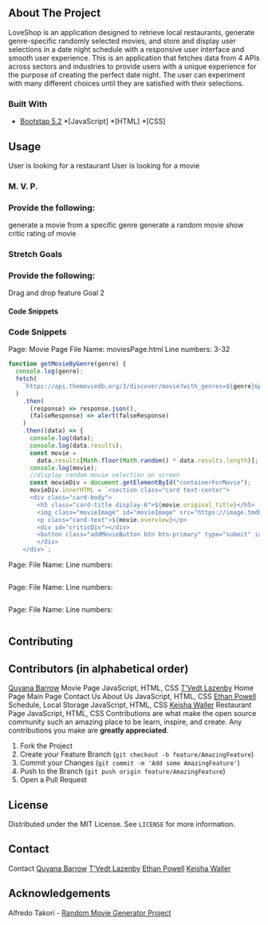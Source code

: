 <!-- ABOUT THE PROJECT -->
## About The Project
LoveShop is an application designed to retrieve local restaurants, generate genre-specific randomly selected movies, and store and display user selections in a date night schedule with a responsive user interface and smooth user experience.
This is an application that fetches data from 4 APIs across sectors and industries to provide users with a unique experience for the purpose of creating the perfect date night.
The user can experiment with many different choices until they are satisfied with their selections.
### Built With
* [Bootstap 5.2](https://getbootstrap.com/docs/5.2/getting-started/introduction/)
*[JavaScript]
*[HTML]
*[CSS]
<!-- USAGE EXAMPLES -->
## Usage
User is looking for a restaurant
User is looking for a movie
### M. V. P.
### Provide the following:
generate a movie from a specific genre
generate a random movie
show critic rating of movie
### Stretch Goals
### Provide the following:
Drag and drop feature
Goal 2
#### Code Snippets
 <!-- put some cool code you're proud off here -->
### Code Snippets
Page: Movie Page
File Name: moviesPage.html
Line numbers: 3-32
```js
function getMovieByGenre(genre) {
  console.log(genre);
  fetch(
    `https://api.themoviedb.org/3/discover/movie?with_genres=${genre}&primary_release_year=2022&sort_by=popularity.desc&api_key=[]`
  )
    .then(
      (response) => response.json(),
      (falseResponse) => alert(falseResponse)
    )
    .then((data) => {
      console.log(data);
      console.log(data.results);
      const movie =
        data.results[Math.floor(Math.random() * data.results.length)];
      console.log(movie);
      //display random movie selection on screen
      const movieDiv = document.getElementById("containerForMovie");
      movieDiv.innerHTML = `<section class="card text-center">
      <div class="card-body">
        <h5 class="card-title display-6">${movie.original_title}</h5>
        <img class="movieImage" id="movieImage" src="https://image.tmdb.org/t/p/w500/${movie.poster_path}?api_key=5939701731a13d332a596770de3bd499"></img>
        <p class="card-text">${movie.overview}</p>
        <div id="criticDiv"></div>
        <button class="addMovieButton btn btn-primary" type="submit" id="addButton">Add to List</button>
        </div>
    </div>`;
 ```
Page:
File Name:
Line numbers:
```js
 ```
Page:
File Name:
Line numbers:
```js
 ```
Page:
File Name:
Line numbers:
```js
 ```
<!-- CONTRIBUTING -->
## Contributing
<!-- list of contributors and use github profile links -->
## Contributors (in alphabetical order)
[Quyana Barrow](https://github.com/qb-829)
Movie Page
JavaScript, HTML, CSS
[T’Vedt Lazenby](https://github.com/10DownPro)
Home Page
Main Page
Contact Us
About Us
JavaScript, HTML, CSS
[Ethan Powell](https://github.com/EthanTPowell)
Schedule, Local Storage
JavaScript, HTML, CSS
[Keisha Waller](https://github.com/keishadw44)
Restaurant Page
JavaScript, HTML, CSS
Contributions are what make the open source community such an amazing place to be learn, inspire, and create. Any contributions you make are **greatly appreciated**.
1. Fork the Project
2. Create your Feature Branch (`git checkout -b feature/AmazingFeature`)
3. Commit your Changes (`git commit -m 'Add some AmazingFeature'`)
4. Push to the Branch (`git push origin feature/AmazingFeature`)
5. Open a Pull Request
<!-- LICENSE -->
 ## License
Distributed under the MIT License. See `LICENSE` for more information.
<!-- CONTACT -->
## Contact
<!-- list contributors with their linked-in profile -->
Contact
[Quyana Barrow](https://www.linkedin.com/in/quyanabarrow)
[T’Vedt Lazenby](https://www.linkedin.com/in/t%E2%80%99vedt-lazenby-761281245/)
[Ethan Powell](https://www.linkedin.com/in/ethan-powell-b430b6ab/)
[Keisha Waller](https://www.linkedin.com/in/lakeisha-waller-17667872/)
<!-- ACKNOWLEDGEMENTS -->
## Acknowledgements
Alfredo Takori - [Random Movie Generator Project](https://github.com/atakori/Now-Playing-App)
